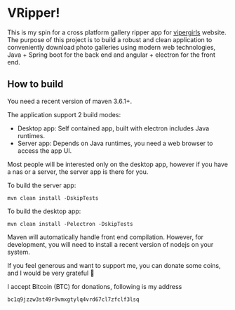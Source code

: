 # VRipper!

This is my spin for a cross platform gallery ripper app for [vipergirls](https://vipergirls.to) website.
The purpose of this project is to build a robust and clean application to conveniently download photo galleries using modern web technologies, Java + Spring boot for the back end and angular + electron for the front end.

## How to build
You need a recent version of maven 3.6.1+.

The application support 2 build modes:
 - Desktop app: Self contained app, built with electron includes Java runtimes.
 - Server app: Depends on Java runtimes, you need a web browser to access the app UI.

Most people will be interested only on the desktop app, however if you have a nas or a server, the server app is there for you.

To build the server app:

    mvn clean install -DskipTests

To build the desktop app:

    mvn clean install -Pelectron -DskipTests

Maven will automatically handle front end compilation. However, for development, you will need to install a recent
version of nodejs on your system.

If you feel generous and want to support me, you can donate some coins, and I would be very grateful 🙏

I accept Bitcoin (BTC) for donations, following is my address

    bc1q9jzzw3st49r9vmxgtylq4vrd67cl7zfclf3lsq
